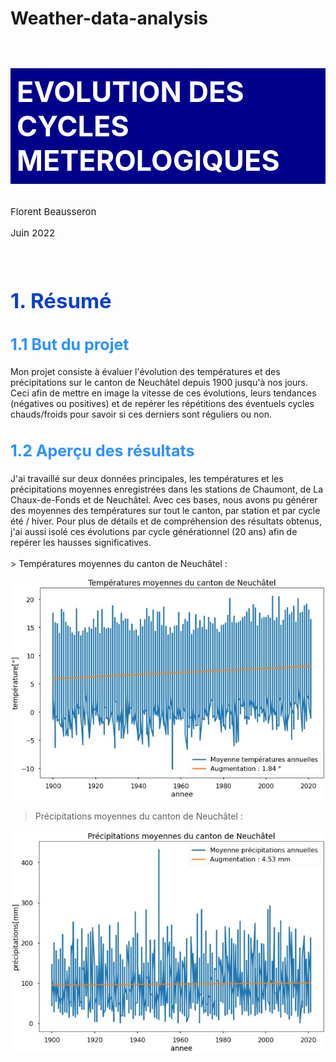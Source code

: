 # Weather-data-analysis

<h1 style="background-color:darkblue;color:white;padding:10px;text-align:left;font-size:45px;border-bottom:5px solid white;">
EVOLUTION DES CYCLES METEROLOGIQUES<br>
</h1>
<p style="font-size:15px">Florent Beausseron</p>
<p style="font-size:15px">Juin 2022</p><br>

<h1 style="color:#0b3fcd;font-size:33px">1. Résumé</h1>
<h2 style="color:#2c91ff;font-size:25px">1.1 But du projet</h2>

Mon projet consiste à évaluer l'évolution des températures et des précipitations sur le canton de Neuchâtel depuis 1900 jusqu'à nos jours.
Ceci afin de mettre en image la vitesse de ces évolutions, leurs tendances (négatives ou positives) et de repérer les répétitions des éventuels cycles chauds/froids pour savoir si ces derniers sont réguliers ou non.

<h2 style="color:#2c91ff;font-size:25px">1.2 Aperçu des résultats</h2>
J'ai travaillé sur deux données principales, les températures et les précipitations moyennes enregistrées dans les stations de Chaumont, de La Chaux-de-Fonds et de Neuchâtel. Avec ces bases, nous avons pu générer des moyennes des températures sur tout le canton, par station et par cycle été / hiver.
Pour plus de détails et de compréhension des résultats obtenus, j'ai aussi isolé ces évolutions par cycle générationnel (20 ans) afin de repérer les hausses significatives.<br>
<br>
> Températures moyennes du canton de Neuchâtel :

![1_tempNE](img/1_tempNE.jpg)

> Précipitations moyennes du canton de Neuchâtel :

![2_precNE](img/2_precNE.jpg)

